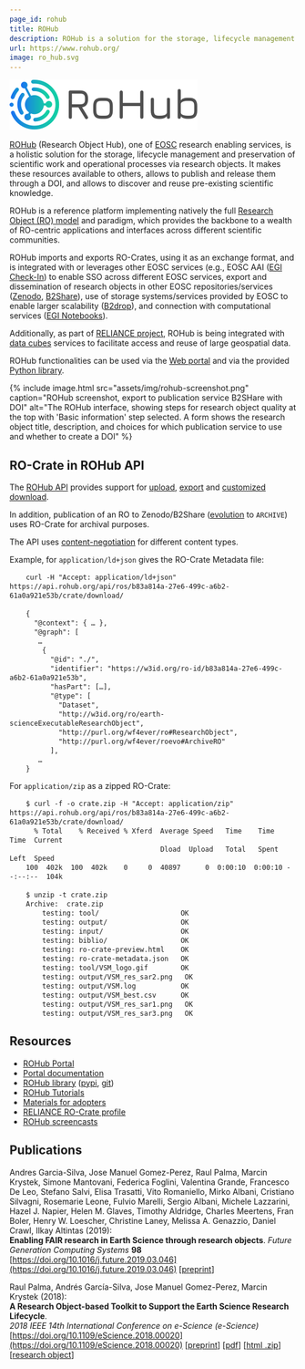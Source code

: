 ```yaml
---
page_id: rohub
title: ROHub
description: ROHub is a solution for the storage, lifecycle management and preservation of scientific work and operational processes via research objects. It makes these resources available to others, allows to publish and release them through a DOI, and allows to discover and reuse pre-existing scientific knowledge.
url: https://www.rohub.org/
image: ro_hub.svg
---
```


[![ROHub logo](assets/img/ro_hub.svg)](https://reliance.rohub.org/)

[ROHub](https://reliance.rohub.org/) (Research Object Hub), one of [EOSC](https://eosc.eu/) research enabling services, is a holistic solution for the storage, lifecycle management and preservation of scientific work and operational processes via research objects. It makes these resources available to others, allows to publish and release them through a DOI, and allows to discover and reuse pre-existing scientific knowledge.

ROHub is a reference platform implementing natively the full [Research Object (RO) model](https://www.researchobject.org/specs/) and paradigm, which provides the backbone to a wealth of RO-centric applications and interfaces across different scientific communities.

ROHub imports and exports RO-Crates, using it as an exchange format, and is integrated with or leverages other EOSC services (e.g., EOSC AAI ([EGI Check-In](https://www.egi.eu/services/check-in/)) to enable SSO across different EOSC services, export and dissemination of research objects in other EOSC repositories/services ([Zenodo](https://zenodo.org/), [B2Share](https://b2share.eudat.eu/)), use of storage systems/services provided by EOSC to enable larger scalability ([B2drop](https://www.eudat.eu/services/b2drop)), and connection with computational services ([EGI Notebooks](https://www.egi.eu/services/notebooks/)).

Additionally, as part of [RELIANCE project](https://www.reliance-project.eu/), ROHub is being integrated with [data cubes](https://reliance-eosc.github.io/reliance-ro-crate/) services to facilitate access and reuse of large geospatial data.

ROHub functionalities can be used via the [Web portal](https://reliance.rohub.org/) and via the provided [Python library](https://reliance-eosc.github.io/ROHUB-API_documentation/html/).

{% include image.html src="assets/img/rohub-screenshot.png" caption="ROHub screenshot, export to publication service B2SHare with DOI" alt="The ROHub interface, showing steps for research object quality at the top with 'Basic information' step selected. A form shows the research object title, description, and choices for which publication service to use and whether to create a DOI" %}


[](#ro-crate-in-rohub-api)RO-Crate in ROHub API
-----------------------------------------------

The [ROHub API](https://api.rohub.org/api/) provides support for [upload](https://api.rohub.org/api/redoc/#operation/ros_upload), [export](https://api.rohub.org/api/redoc/#operation/ros_crate_export_to_crate) and [customized download](https://api.rohub.org/api/redoc/#operation/ros_crate_download_read).

In addition, publication of an RO to Zenodo/B2Share ([evolution](https://api.rohub.org/api/redoc/#operation/ros_evolution) to `ARCHIVE`) uses RO-Crate for archival purposes.

The API uses [content-negotiation](https://datatracker.ietf.org/doc/html/rfc7231#section-3.4) for different content types.

Example, for `application/ld+json` gives the RO-Crate Metadata file:
```
    curl -H "Accept: application/ld+json" https://api.rohub.org/api/ros/b83a814a-27e6-499c-a6b2-61a0a921e53b/crate/download/
    
    {
      "@context": { … },
      "@graph": [
       …
        {
          "@id": "./",
          "identifier": "https://w3id.org/ro-id/b83a814a-27e6-499c-a6b2-61a0a921e53b",
          "hasPart": […],
          "@type": [
            "Dataset",
            "http://w3id.org/ro/earth-scienceExecutableResearchObject",
            "http://purl.org/wf4ever/ro#ResearchObject",
            "http://purl.org/wf4ever/roevo#ArchiveRO"
          ],
       …
    }
```

For `application/zip` as a zipped RO-Crate:
```
    $ curl -f -o crate.zip -H "Accept: application/zip" https://api.rohub.org/api/ros/b83a814a-27e6-499c-a6b2-61a0a921e53b/crate/download/
      % Total    % Received % Xferd  Average Speed   Time    Time     Time  Current
                                     Dload  Upload   Total   Spent    Left  Speed
    100  402k  100  402k    0     0  40897      0  0:00:10  0:00:10 --:--:--  104k
    
    $ unzip -t crate.zip
    Archive:  crate.zip
        testing: tool/                    OK
        testing: output/                  OK
        testing: input/                   OK
        testing: biblio/                  OK
        testing: ro-crate-preview.html    OK
        testing: ro-crate-metadata.json   OK
        testing: tool/VSM_logo.gif        OK
        testing: output/VSM_res_sar2.png   OK
        testing: output/VSM.log           OK
        testing: output/VSM_best.csv      OK
        testing: output/VSM_res_sar1.png   OK
        testing: output/VSM_res_sar3.png   OK
```    

[](#resources)Resources
-----------------------

*   [ROHub Portal](https://reliance.rohub.org/)
*   [Portal documentation](https://reliance-eosc.github.io/rohub-portal-documentation/)
*   [ROHub library](https://reliance-eosc.github.io/ROHUB-API_documentation/html/) ([pypi](https://pypi.org/project/rohub/), [git](https://git.man.poznan.pl/stash/projects/ROHUB/repos/rohub-api/))
*   [ROHub Tutorials](https://reliance-eosc.github.io/ROHUB-API_documentation/html/tutorials.html)
*   [Materials for adopters](https://www.reliance-project.eu/adopters/)
*   [RELIANCE RO-Crate profile](https://reliance-eosc.github.io/reliance-ro-crate/)
*   [ROHub screencasts](https://www.youtube.com/playlist?list=PLuFbwYmIXrVfSol_iD9dKpuJ5uHD40C4i)

[](#publications)Publications
-----------------------------

Andres Garcia-Silva, Jose Manuel Gomez-Perez, Raul Palma, Marcin Krystek, Simone Mantovani, Federica Foglini, Valentina Grande, Francesco De Leo, Stefano Salvi, Elisa Trasatti, Vito Romaniello, Mirko Albani, Cristiano Silvagni, Rosemarie Leone, Fulvio Marelli, Sergio Albani, Michele Lazzarini, Hazel J. Napier, Helen M. Glaves, Timothy Aldridge, Charles Meertens, Fran Boler, Henry W. Loescher, Christine Laney, Melissa A. Genazzio, Daniel Crawl, Ilkay Altintas (2019):  
**Enabling FAIR research in Earth Science through research objects**. _Future Generation Computing Systems_ **98**  
[https://doi.org/10.1016/j.future.2019.03.046](https://doi.org/10.1016/j.future.2019.03.046) \[[preprint](https://arxiv.org/abs/1809.10617)\]

Raul Palma, Andrés García-Silva, Jose Manuel Gomez-Perez, Marcin Krystek (2018):  
**A Research Object-based Toolkit to Support the Earth Science Research Lifecycle**.  
_2018 IEEE 14th International Conference on e-Science (e-Science)_  
[https://doi.org/10.1109/eScience.2018.00020](https://doi.org/10.1109/eScience.2018.00020) \[[preprint](https://doi.org/10.24424/ro-id.DBIMALEDRQ)\] \[[pdf](http://sandbox.rohub.org/rodl/ROs/ROToolkit_ro2018-published/ROToolkit-ES-CR.pdf)\] \[[html .zip](http://sandbox.rohub.org/rodl/ROs/ROToolkit_ro2018-published/ROToolkit-ES-CR.zip)\] \[[research object](http://sandbox.rohub.org/rodl/ROs/ROToolkit_ro2018-published/)\]
